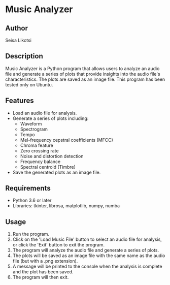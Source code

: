 # Music Analyzer

## Author
Seisa Likotsi

## Description
Music Analyzer is a Python program that allows users to analyze an audio file and generate a series of plots that provide insights into the audio file's characteristics. The plots are saved as an image file.
This program has been tested only on Ubuntu.

## Features
- Load an audio file for analysis.
- Generate a series of plots including:
    - Waveform
    - Spectrogram
    - Tempo
    - Mel-frequency cepstral coefficients (MFCC)
    - Chroma feature
    - Zero crossing rate
    - Noise and distortion detection
    - Frequency balance
    - Spectral centroid (Timbre)
- Save the generated plots as an image file.

## Requirements
- Python 3.6 or later
- Libraries: tkinter, librosa, matplotlib, numpy, numba

## Usage
1. Run the program.
2. Click on the 'Load Music File' button to select an audio file for analysis,
   or click the 'Exit' button to exit the program.
3. The program will analyze the audio file and generate a series of plots.
4. The plots will be saved as an image file with the same name as the audio file (but with a .png extension).
5. A message will be printed to the console when the analysis is complete and the plot has been saved.
6. The program will then exit.



